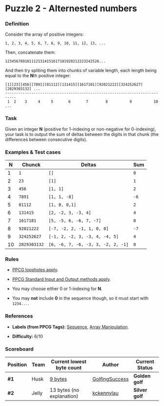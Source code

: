 # Puzzle 2 - Alternested numbers

### Definition

Consider the array of positive integers:

    1, 2, 3, 4, 5, 6, 7, 8, 9, 10, 11, 12, 13, ...
    
Then, concatenate them:

    1234567891011121314151617181920212223242526...
    
And then try spliting them into chunks of variable length, each length being equal to the **N**th positive integer:

    [1][23][456][7891][01112][131415][1617181][92021222][324252627][2829303132] ...
    ---------------------------------------------------------------------------
     1  2    3     4     5       6       7        8          9          10      ...
     
### Task
 
Given an integer **N** (positive for 1-indexing or non-negative for 0-indexing), your task is to output the sum of deltas between the digits in that chunk (the differences between consecutive digits).

### Examples & Test cases

|**N**|Chunck|Deltas|Sum|
|-----|------|------|---|
|1|`1`|`[]`|`0`|
|2|`23`|`[1]`|`1`|
|3|`456`|`[1, 1]`|`2`|
|4|`7891`|`[1, 1, -8]`|`-6`|
|5|`01112`|`[1, 0, 0,1]`|`2`|
|6|`131415`|`[2, -2, 3, -3, 4]`|`4`|
|7|`1617181`|`[5, -5, 6, -6, 7, -7]`|`0`|
|8|`92021222`|`[-7, -2, 2, -1, 1, 0, 0]`|`-7`|
|9|`324252627`|`[-1, 2, -2, 3, -3, 4, -4, 5]`|`4`|
|10|`2829303132`|`[6, -6, 7, -6, -3, 3, -2, 2, -1]`|`0`|

### Rules

- [PPCG loopholes apply](https://codegolf.meta.stackexchange.com/questions/1061/loopholes-that-are-forbidden-by-default).

- [PPCG Standard Input and Output methods apply](https://codegolf.meta.stackexchange.com/questions/2447/default-for-code-golf-input-output-methods).

- You may choose either 0 or 1-indexing for **N**.

- You may **not** include **0** in the sequence though, so it must start with `1234...`.

### References 

- **Labels (from PPCG Tags):** [Sequence](https://codegolf.stackexchange.com/questions/tagged/sequence), [Array Manipulation](https://codegolf.stackexchange.com/questions/tagged/array-manipulation).

- **Difficulty:** 6/10

### Scoreboard

|Position|Team|Current lowest byte count|Author|Current Status|
|--------|----|-------------------------|------|--------------|
|**#1**|Husk|[9 bytes](https://github.com/Mr-Xcoder/CodeGolf-Hackathon/blob/master/Puzzle%202/solutions/Husk%20team/Husk.md)|[GolfingSuccess](https://github.com/GolfingSuccess)|**Golden golf**|
|**#2**|Jelly|<!--[-->13 bytes<!--](https://github.com/Mr-Xcoder/CodeGolf-Hackathon/blob/master/Puzzle%202/solutions/Jelly%20team/Jelly.md)--> (no explanation)|[kckennylau](https://github.com/kckennylau)|**Silver golf**|
